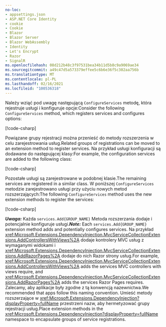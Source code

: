 ```yaml
---
no-loc:
- appsettings.json
- ASP.NET Core Identity
- cookie
- Cookie
- Blazor
- Blazor Server
- Blazor WebAssembly
- Identity
- Let's Encrypt
- Razor
- SignalR
ms.openlocfilehash: 08d212b48c3f97531bea34b11d5b8c9a9069ae34
ms.sourcegitcommit: a49c47d5a573379effee5c6b6e36f5c302aa756b
ms.translationtype: MT
ms.contentlocale: pl-PL
ms.lasthandoff: 02/16/2021
ms.locfileid: "100536318"
---
```

<a name="csc"></a>

<span data-ttu-id="164de-101">Należy wziąć pod uwagę następującą `ConfigureServices` metodę, która rejestruje usługi i konfiguruje opcje:</span><span class="sxs-lookup"><span data-stu-id="164de-101">Consider the following `ConfigureServices` method, which registers services and configures options:</span></span>

[!code-csharp[](~/fundamentals/configuration/index/samples/3.x/ConfigSample/Startup2.cs?name=snippet)]

<span data-ttu-id="164de-102">Powiązane grupy rejestracji można przenieść do metody rozszerzenia w celu zarejestrowania usług.</span><span class="sxs-lookup"><span data-stu-id="164de-102">Related groups of registrations can be moved to an extension method to register services.</span></span> <span data-ttu-id="164de-103">Na przykład usługi konfiguracji są dodawane do następującej klasy:</span><span class="sxs-lookup"><span data-stu-id="164de-103">For example, the configuration services are added to the following class:</span></span>

[!code-csharp[](~/fundamentals/configuration/index/samples/3.x/ConfigSample/Options/MyConfigServiceCollectionExtensions.cs)]

<span data-ttu-id="164de-104">Pozostałe usługi są zarejestrowane w podobnej klasie.</span><span class="sxs-lookup"><span data-stu-id="164de-104">The remaining services are registered in a similar class.</span></span> <span data-ttu-id="164de-105">W poniższej `ConfigureServices` metodzie zarejestrowano usługi przy użyciu nowych metod rozszerzających:</span><span class="sxs-lookup"><span data-stu-id="164de-105">The following `ConfigureServices` method uses the new extension methods to register the services:</span></span>

[!code-csharp[](~/fundamentals/configuration/index/samples/3.x/ConfigSample/Startup4.cs?name=snippet)]

<span data-ttu-id="164de-106">**_Uwaga:_** Każda `services.Add{GROUP_NAME}` Metoda rozszerzania dodaje i potencjalnie konfiguruje usługi.</span><span class="sxs-lookup"><span data-stu-id="164de-106">**_Note:_** Each `services.Add{GROUP_NAME}` extension method adds and potentially configures services.</span></span> <span data-ttu-id="164de-107">Na przykład <xref:Microsoft.Extensions.DependencyInjection.MvcServiceCollectionExtensions.AddControllersWithViews%2A> dodaje kontrolery MVC usług z wymaganymi widokami i <xref:Microsoft.Extensions.DependencyInjection.MvcServiceCollectionExtensions.AddRazorPages%2A> dodaje do nich Razor strony usług.</span><span class="sxs-lookup"><span data-stu-id="164de-107">For example, <xref:Microsoft.Extensions.DependencyInjection.MvcServiceCollectionExtensions.AddControllersWithViews%2A> adds the services MVC controllers with views require, and <xref:Microsoft.Extensions.DependencyInjection.MvcServiceCollectionExtensions.AddRazorPages%2A> adds the services Razor Pages requires.</span></span> <span data-ttu-id="164de-108">Zalecamy, aby aplikacje były zgodne z tą konwencją nazewnictwa.</span><span class="sxs-lookup"><span data-stu-id="164de-108">We recommended that apps follow this naming convention.</span></span> <span data-ttu-id="164de-109">Umieść metody rozszerzające w <xref:Microsoft.Extensions.DependencyInjection?displayProperty=fullName> przestrzeni nazw, aby hermetyzować grupy rejestracji usług.</span><span class="sxs-lookup"><span data-stu-id="164de-109">Place extension methods in the <xref:Microsoft.Extensions.DependencyInjection?displayProperty=fullName> namespace to encapsulate groups of service registrations.</span></span>
